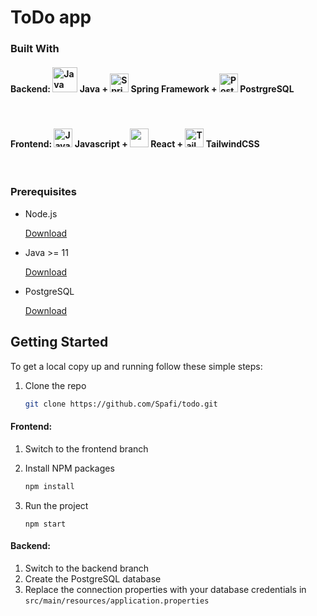 # ToDo app

### Built With

#### Backend: <img src="https://img.icons8.com/color/48/000000/java-coffee-cup-logo.png" alt="Java" height="40"/> Java + <img src="https://img.icons8.com/color/48/000000/spring-logo.png" alt="Spring" height="30"/> Spring Framework + <img src="https://img.icons8.com/color/48/000000/postgreesql.png" alt="PostgreSQL" height="30" /> PostrgreSQL

<br>

#### Frontend: <img src="https://img.icons8.com/color/48/000000/javascript.png" alt="JavaScript" height="30" /> Javascript + <img src="https://img.icons8.com/color/48/000000/react-native.png" height="30"/> React + <img src="https://seeklogo.com/images/T/tailwind-css-logo-5AD4175897-seeklogo.com.png" alt="TailwindCSS" height="30" > TailwindCSS

<br>

### Prerequisites

- Node.js

  [Download](https://nodejs.org/en/download/)

- Java >= 11

  [Download](https://www.java.com/en/download/)

- PostgreSQL

  [Download](https://www.postgresql.org/download/)

## Getting Started

To get a local copy up and running follow these simple steps:

1. Clone the repo
   ```sh
   git clone https://github.com/Spafi/todo.git
   ```

#### Frontend:

1. Switch to the frontend branch
 
2. Install NPM packages
   ```sh
   npm install
   ```
3. Run the project
   ```
   npm start
   ```

#### Backend:

1. Switch to the backend branch
2. Create the PostgreSQL database
3. Replace the connection properties with your database credentials in `src/main/resources/application.properties`
